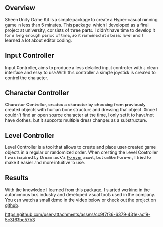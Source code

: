 
## Overview

Sheen Unity Game Kit is a simple package to create a Hyper-casual running game in less than 5 minutes. This package, which I developed as a final project at university, consists of three parts. I didn't have time to develop it for a long enough period of time, so it remained at a basic level and I learned a lot about editor coding.

## Input Controller

Input Controller, aims to produce a less detailed input controller with a clean interface and easy to use.With this controller a simple joystick is created to control the character.

## Character Controller

Character Controller, creates a character by choosing from previously created objects with human bone structure and dressing that object. Since I couldn't find an open source character at the time, I only set it to have/not have clothes, but it supports multiple dress changes as a substructure.

## Level Controller

Level Controller is a tool that allows to create and place user-created game objects in a regular or randomized order. When creating the Level Controller I was inspired by Dreamteck's [Forever](https://assetstore.unity.com/packages/tools/game-toolkits/forever-endless-runner-engine-140926?srsltid=AfmBOooRskdBf6IaRmkLSgoT43fcosHwl5p1WeFY2ygtgSH51iM4KP8M) asset, but unlike Forever, I tried to make it easier and more intuitive to use.

## Results

With the knowledge I learned from this package, I started working in the autonomous bus industry and developed visual tools used in the company. You can watch a small demo in the video below or check out the project on [github](https://github.com/oktayturkdagli/sheen-unity-game-kit).

https://github.com/user-attachments/assets/cc9f7f36-6379-431e-acf9-5c3f63bc57b3
